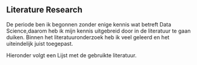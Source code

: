 ## Literature Research

De periode ben ik begonnen zonder enige kennis wat betreft Data Science,daarom heb ik mijn kennis uitgebreid door in de literatuur te gaan duiken. Binnen het literatuuronderzoek heb ik veel geleerd en het uiteindelijk juist toegepast.

Hieronder volgt een Lijst met de gebruikte literatuur.

